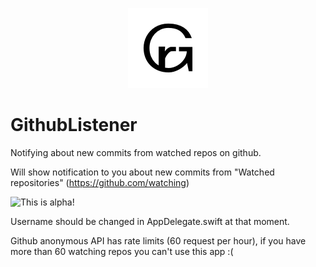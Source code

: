 <p align="center">
    <img src="GitHubListener/Assets.xcassets/AppIcon.appiconset/128.png" width="128">
</p>

# GithubListener

Notifying about new commits from watched repos on github.

Will show notification to you about new commits from "Watched repositories" (https://github.com/watching)



![This is alpha!](https://discourse-cdn-sjc1.com/business6/uploads/highfidelity/3764/8618cb7af8406f6a.jpg)

Username should be changed in AppDelegate.swift at that moment.

Github anonymous API has rate limits (60 request per hour), if you have more than 60 watching repos you can't use this app :(
